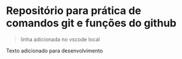 # Repositório para prática de comandos git e funções do github

> linha adicionada no vscode local 

Texto adicionado para desenvolvimento